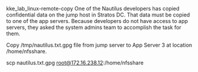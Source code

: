 kke_lab_linux-remote-copy
One of the Nautilus developers has copied confidential data on the jump host in Stratos DC. That data must be copied to one of the app servers. Because developers do not have access to app servers, they asked the system admins team to accomplish the task for them.


Copy /tmp/nautilus.txt.gpg file from jump server to App Server 3 at location /home/nfsshare.

scp nautilus.txt.gpg root@172.16.238.12:/home/nfsshare
